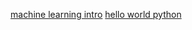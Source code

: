 [machine learning intro](https://gist.github.com/krishu45/0d90ab81296c90f670297983be604642)
[hello world python](https://gist.github.com/krishu45/c2b8bfbc0b5d41acca7b032b248f09b5)
